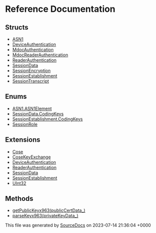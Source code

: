 # Reference Documentation

## Structs

-   [ASN1](structs/ASN1.md)
-   [DeviceAuthentication](structs/DeviceAuthentication.md)
-   [MdocAuthentication](structs/MdocAuthentication.md)
-   [MdocReaderAuthentication](structs/MdocReaderAuthentication.md)
-   [ReaderAuthentication](structs/ReaderAuthentication.md)
-   [SessionData](structs/SessionData.md)
-   [SessionEncryption](structs/SessionEncryption.md)
-   [SessionEstablishment](structs/SessionEstablishment.md)
-   [SessionTranscript](structs/SessionTranscript.md)

## Enums

-   [ASN1.ASN1Element](enums/ASN1.ASN1Element.md)
-   [SessionData.CodingKeys](enums/SessionData.CodingKeys.md)
-   [SessionEstablishment.CodingKeys](enums/SessionEstablishment.CodingKeys.md)
-   [SessionRole](enums/SessionRole.md)

## Extensions

-   [Cose](extensions/Cose.md)
-   [CoseKeyExchange](extensions/CoseKeyExchange.md)
-   [DeviceAuthentication](extensions/DeviceAuthentication.md)
-   [ReaderAuthentication](extensions/ReaderAuthentication.md)
-   [SessionData](extensions/SessionData.md)
-   [SessionEstablishment](extensions/SessionEstablishment.md)
-   [UInt32](extensions/UInt32.md)

## Methods

-   [getPublicKeyx963(publicCertData_)](methods/getPublicKeyx963(publicCertData_).md)
-   [parseKeyx963(privateKeyData_)](methods/parseKeyx963(privateKeyData_).md)

This file was generated by [SourceDocs](https://github.com/eneko/SourceDocs) on 2023-07-14 21:36:04 +0000